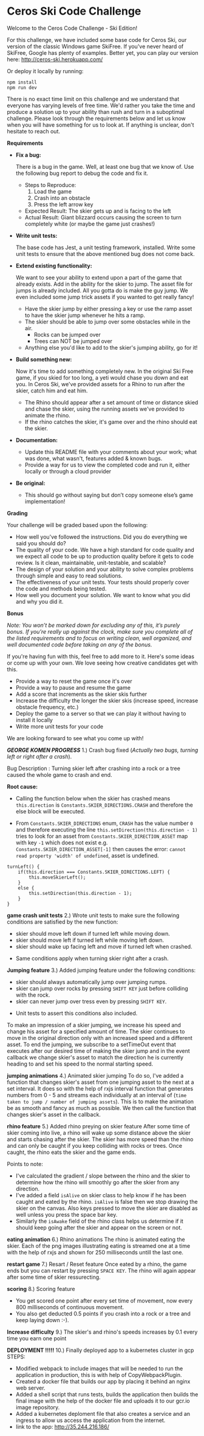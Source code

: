 # Ceros Ski Code Challenge

Welcome to the Ceros Code Challenge - Ski Edition!

For this challenge, we have included some base code for Ceros Ski, our version of the classic Windows game SkiFree. If
you've never heard of SkiFree, Google has plenty of examples. Better yet, you can play our version here: 
http://ceros-ski.herokuapp.com/  

Or deploy it locally by running:
```
npm install
npm run dev
```

There is no exact time limit on this challenge and we understand that everyone has varying levels of free time. We'd 
rather you take the time and produce a solution up to your ability than rush and turn in a suboptimal challenge. Please 
look through the requirements below and let us know when you will have something for us to look at. If anything is 
unclear, don't hesitate to reach out.

**Requirements**

* **Fix a bug:**

  There is a bug in the game. Well, at least one bug that we know of. Use the following bug report to debug the code
  and fix it.
  * Steps to Reproduce:
    1. Load the game
    1. Crash into an obstacle
    1. Press the left arrow key
  * Expected Result: The skier gets up and is facing to the left
  * Actual Result: Giant blizzard occurs causing the screen to turn completely white (or maybe the game just crashes!)
  
* **Write unit tests:**

  The base code has Jest, a unit testing framework, installed. Write some unit tests to ensure that the above mentioned
  bug does not come back.
  
* **Extend existing functionality:**

  We want to see your ability to extend upon a part of the game that already exists. Add in the ability for the skier to 
  jump. The asset file for jumps is already included. All you gotta do is make the guy jump. We even included some jump 
  trick assets if you wanted to get really fancy!
  * Have the skier jump by either pressing a key or use the ramp asset to have the skier jump whenever he hits a ramp.
  * The skier should be able to jump over some obstacles while in the air. 
    * Rocks can be jumped over
    * Trees can NOT be jumped over
  * Anything else you'd like to add to the skier's jumping ability, go for it!
   
* **Build something new:**

  Now it's time to add something completely new. In the original Ski Free game, if you skied for too long, 
  a yeti would chase you down and eat you. In Ceros Ski, we've provided assets for a Rhino to run after the skier, 
  catch him and eat him.
  * The Rhino should appear after a set amount of time or distance skied and chase the skier, using the running assets
    we've provided to animate the rhino.
  * If the rhino catches the skier, it's game over and the rhino should eat the skier. 

* **Documentation:**

  * Update this README file with your comments about your work; what was done, what wasn't, features added & known bugs.
  * Provide a way for us to view the completed code and run it, either locally or through a cloud provider
  
* **Be original:**  
  * This should go without saying but don’t copy someone else’s game implementation!

**Grading** 

Your challenge will be graded based upon the following:

* How well you've followed the instructions. Did you do everything we said you should do?
* The quality of your code. We have a high standard for code quality and we expect all code to be up to production 
  quality before it gets to code review. Is it clean, maintainable, unit-testable, and scalable?
* The design of your solution and your ability to solve complex problems through simple and easy to read solutions.
* The effectiveness of your unit tests. Your tests should properly cover the code and methods being tested.
* How well you document your solution. We want to know what you did and why you did it.

**Bonus**

*Note: You won’t be marked down for excluding any of this, it’s purely bonus.  If you’re really up against the clock, 
make sure you complete all of the listed requirements and to focus on writing clean, well organized, and well documented 
code before taking on any of the bonus.*

If you're having fun with this, feel free to add more to it. Here's some ideas or come up with your own. We love seeing 
how creative candidates get with this.
 
* Provide a way to reset the game once it's over
* Provide a way to pause and resume the game
* Add a score that increments as the skier skis further
* Increase the difficulty the longer the skier skis (increase speed, increase obstacle frequency, etc.)
* Deploy the game to a server so that we can play it without having to install it locally
* Write more unit tests for your code

We are looking forward to see what you come up with!



***GEORGE KOMEN PROGRESS***
1.) Crash bug fixed (*Actually two bugs, turning left or right after a crash*).

Bug Description : Turning skier left after crashing into a rock or a tree caused the whole game to crash and end.

**Root cause:**
- Calling the function below when the skier has crashed means `this.direction` is `Constants.SKIER_DIRECTIONS.CRASH`
 and therefore the else block will be executed.

- From `Constants.SKIER_DIRECTIONS` enum, `CRASH` has the value number `0` and therefore executing the line 
`this.setDirection(this.direction - 1)` tries to look for an asset from `Constants.SKIER_DIRECTION_ASSET` map with key `-1` which 
does not exist e.g. `Constants.SKIER_DIRECTION_ASSET[-1]` then causes the error: `cannot read property 'width' of undefined`, asset is undefined.

```
turnLeft() {
    if(this.direction === Constants.SKIER_DIRECTIONS.LEFT) {
        this.moveSkierLeft();
    }
    else {
        this.setDirection(this.direction - 1);
    }
}
```
**game crash unit tests**
2.) Wrote unit tests to make sure the following conditions are satisfied by the new function:
- skier should move left down if turned left while moving down.
- skier should move left if turned left while moving left down.
- skier should wake up facing left and move if turned left when crashed.
* Same conditions apply when turning skier right after a crash.

**Jumping feature**
3.) Added jumping feature under the following conditions:
- skier should always automatically jump over jumping rumps.
- skier can jump over rocks by pressing `SHIFT KEY` just before colliding with the rock.
- skier can never jump over tress even by pressing `SHIFT KEY`.
* Unit tests to assert this conditions also included.

To make an impression of a skier jumping, we increase his speed and change his asset for a specified amount of time. The skier 
continues to move in the original direction only with an increased speed and a different asset.
To end the jumping, we subscribe to a setTimeOut event that executes after our desired time of making the skier jump and in the 
event callback we change skier's asset to match the direction he is currently heading to and set his speed to the normal starting speed.

**jumping animations**
4.) Animated skier jumping
To do so, I've added a function that changes skier's asset from one jumping asset to the next at a set interval. It does so with the help of rxjs interval function that generates numbers from 0 - 5 and streams each individually at an interval of (`time taken to jump / number of jumping assets`).
This is to make the animation be as smooth and fancy as much as possible. We then call the function that changes skier's asset in the callback.

**rhino feature**
5.) Added rhino preying on skier feature
After some time of skier coming into live, a rhino will wake up some distance above the skier and starts chasing after the skier.
The skier has more speed than the rhino and can only be caught if you keep colliding with rocks or trees.
Once caught, the rhino eats the skier and the game ends.

Points to note:
- I've calculated the gradient / slope between the rhino and the skier to determine how the rhino will smoothly go after the skier from any direction.
- I've added a field `isAlive` on skier class to help know if he has been caught and eated by the rhino. `isAlive` is false then we stop drawing the skier on the canvas. Also keys pressed to move the skier are disabled as well unless you press the space bar key.
- Similarly the `isAwake` field of the rhino class helps us determine if it should keep going after the skier and appear on the screen or not.

**eating animation**
6.) Rhino animations
The rhino is animated eating the skier. Each of the png images illustrating eating is streamed one at a time with the help of rxjs and shown for 250 milliseconds untill the last one.

**restart game**
7.) Resart / Reset feature
Once eated by a rhino, the game ends but you can restart by pressing `SPACE KEY`. The rhino will again appear after some time of skier
ressurecting.

**scoring**
8.) Scoring feature
- You get scored one point after every set time of movement, now every 800 milliseconds of continuous movement.
- You also get deducted 0.5 points if you crash into a rock or a tree and keep laying down :-).

**Increase difficulty**
9.) The skier's and rhino's speeds increases by 0.1 every time you earn one point


**DEPLOYMENT !!!!!**
10.) Finally deployed app to a kubernetes cluster in gcp
STEPS:
- Modified webpack to include images that will be needed to run the application in production, this is with help of CopyWebpackPlugin.
- Created a docker file that builds our app by placing it behind an nginx web server.
- Added a shell script that runs tests, builds the application then builds the final image with the help of the docker file and uploads it to our gcr.io image repository.
- Added a kubernetes deploment file that also creates a service and an ingress to allow us access the application from the internet.
- link to the app: http://35.244.216.186/